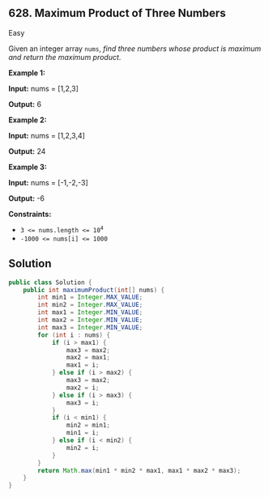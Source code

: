 ## 628\. Maximum Product of Three Numbers

Easy

Given an integer array `nums`, _find three numbers whose product is maximum and return the maximum product_.

**Example 1:**

**Input:** nums = [1,2,3]

**Output:** 6

**Example 2:**

**Input:** nums = [1,2,3,4]

**Output:** 24

**Example 3:**

**Input:** nums = [-1,-2,-3]

**Output:** -6

**Constraints:**

*   <code>3 <= nums.length <= 10<sup>4</sup></code>
*   `-1000 <= nums[i] <= 1000`

## Solution

```java
public class Solution {
    public int maximumProduct(int[] nums) {
        int min1 = Integer.MAX_VALUE;
        int min2 = Integer.MAX_VALUE;
        int max1 = Integer.MIN_VALUE;
        int max2 = Integer.MIN_VALUE;
        int max3 = Integer.MIN_VALUE;
        for (int i : nums) {
            if (i > max1) {
                max3 = max2;
                max2 = max1;
                max1 = i;
            } else if (i > max2) {
                max3 = max2;
                max2 = i;
            } else if (i > max3) {
                max3 = i;
            }
            if (i < min1) {
                min2 = min1;
                min1 = i;
            } else if (i < min2) {
                min2 = i;
            }
        }
        return Math.max(min1 * min2 * max1, max1 * max2 * max3);
    }
}
```
